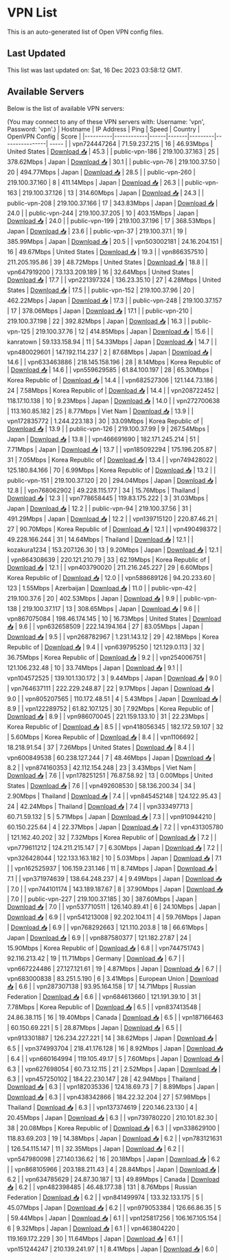 # VPN List

This is an auto-generated list of Open VPN config files.

## Last Updated

This list was last updated on: Sat, 16 Dec 2023 03:58:12 GMT.

## Available Servers

Below is the list of available VPN servers:

(You may connect to any of these VPN servers with: Username: 'vpn', Password: 'vpn'.)
| Hostname | IP Address | Ping | Speed | Country | OpenVPN Config | Score |
|----------|------------|------|-------|---------|----------------| ----- |
| vpn724447264 | 71.59.237.215 | 16 | 46.93Mbps | United States | [Download 📥](./configs/server_0_US.ovpn) | 45.3 |
| public-vpn-186 | 219.100.37.163 | 25 | 378.62Mbps | Japan | [Download 📥](./configs/server_1_JP.ovpn) | 30.1 |
| public-vpn-76 | 219.100.37.50 | 20 | 494.77Mbps | Japan | [Download 📥](./configs/server_2_JP.ovpn) | 28.5 |
| public-vpn-260 | 219.100.37.160 | 8 | 411.14Mbps | Japan | [Download 📥](./configs/server_3_JP.ovpn) | 26.3 |
| public-vpn-163 | 219.100.37.126 | 13 | 314.60Mbps | Japan | [Download 📥](./configs/server_4_JP.ovpn) | 24.3 |
| public-vpn-208 | 219.100.37.166 | 17 | 343.83Mbps | Japan | [Download 📥](./configs/server_5_JP.ovpn) | 24.0 |
| public-vpn-244 | 219.100.37.205 | 10 | 403.15Mbps | Japan | [Download 📥](./configs/server_6_JP.ovpn) | 24.0 |
| public-vpn-199 | 219.100.37.196 | 17 | 368.53Mbps | Japan | [Download 📥](./configs/server_7_JP.ovpn) | 23.6 |
| public-vpn-37 | 219.100.37.1 | 19 | 385.99Mbps | Japan | [Download 📥](./configs/server_8_JP.ovpn) | 20.5 |
| vpn503002181 | 24.16.204.151 | 16 | 49.67Mbps | United States | [Download 📥](./configs/server_9_US.ovpn) | 19.3 |
| vpn866357510 | 211.205.195.86 | 39 | 48.72Mbps | United States | [Download 📥](./configs/server_10_US.ovpn) | 18.8 |
| vpn647919200 | 73.133.209.189 | 16 | 32.64Mbps | United States | [Download 📥](./configs/server_11_US.ovpn) | 17.7 |
| vpn221397324 | 136.23.35.10 | 27 | 4.28Mbps | United States | [Download 📥](./configs/server_12_US.ovpn) | 17.5 |
| public-vpn-152 | 219.100.37.96 | 20 | 462.22Mbps | Japan | [Download 📥](./configs/server_13_JP.ovpn) | 17.3 |
| public-vpn-248 | 219.100.37.157 | 17 | 378.06Mbps | Japan | [Download 📥](./configs/server_14_JP.ovpn) | 17.1 |
| public-vpn-210 | 219.100.37.198 | 22 | 392.82Mbps | Japan | [Download 📥](./configs/server_15_JP.ovpn) | 16.3 |
| public-vpn-125 | 219.100.37.76 | 12 | 414.85Mbps | Japan | [Download 📥](./configs/server_16_JP.ovpn) | 15.6 |
| kanratown | 59.133.158.94 | 11 | 54.33Mbps | Japan | [Download 📥](./configs/server_17_JP.ovpn) | 14.7 |
| vpn480029601 | 147.192.114.237 | 2 | 87.68Mbps | Japan | [Download 📥](./configs/server_18_JP.ovpn) | 14.6 |
| vpn633463886 | 218.145.158.196 | 28 | 8.14Mbps | Korea Republic of | [Download 📥](./configs/server_19_KR.ovpn) | 14.6 |
| vpn559629585 | 61.84.100.197 | 28 | 65.30Mbps | Korea Republic of | [Download 📥](./configs/server_20_KR.ovpn) | 14.4 |
| vpn682527306 | 121.144.73.186 | 24 | 7.58Mbps | Korea Republic of | [Download 📥](./configs/server_21_KR.ovpn) | 14.4 |
| vpn208722452 | 118.17.10.138 | 10 | 9.23Mbps | Japan | [Download 📥](./configs/server_22_JP.ovpn) | 14.0 |
| vpn272700638 | 113.160.85.182 | 25 | 8.77Mbps | Viet Nam | [Download 📥](./configs/server_23_VN.ovpn) | 13.9 |
| vpn172835772 | 1.244.223.183 | 30 | 33.09Mbps | Korea Republic of | [Download 📥](./configs/server_24_KR.ovpn) | 13.9 |
| public-vpn-126 | 219.100.37.99 | 9 | 267.54Mbps | Japan | [Download 📥](./configs/server_25_JP.ovpn) | 13.8 |
| vpn466691690 | 182.171.245.214 | 51 | 7.71Mbps | Japan | [Download 📥](./configs/server_26_JP.ovpn) | 13.7 |
| vpn185092294 | 175.196.205.87 | 31 | 7.05Mbps | Korea Republic of | [Download 📥](./configs/server_27_KR.ovpn) | 13.4 |
| vpn749428022 | 125.180.84.166 | 70 | 6.99Mbps | Korea Republic of | [Download 📥](./configs/server_28_KR.ovpn) | 13.2 |
| public-vpn-151 | 219.100.37.120 | 20 | 294.04Mbps | Japan | [Download 📥](./configs/server_29_JP.ovpn) | 12.8 |
| vpn768062902 | 49.228.115.177 | 34 | 15.76Mbps | Thailand | [Download 📥](./configs/server_30_TH.ovpn) | 12.3 |
| vpn778658445 | 119.83.175.222 | 3 | 31.03Mbps | Japan | [Download 📥](./configs/server_31_JP.ovpn) | 12.2 |
| public-vpn-94 | 219.100.37.56 | 31 | 491.29Mbps | Japan | [Download 📥](./configs/server_32_JP.ovpn) | 12.2 |
| vpn139715120 | 220.87.46.21 | 27 | 90.70Mbps | Korea Republic of | [Download 📥](./configs/server_33_KR.ovpn) | 12.1 |
| vpn490498372 | 49.228.166.244 | 31 | 14.64Mbps | Thailand | [Download 📥](./configs/server_34_TH.ovpn) | 12.1 |
| kozakura1234 | 153.207.126.30 | 13 | 9.20Mbps | Japan | [Download 📥](./configs/server_35_JP.ovpn) | 12.1 |
| vpn864308639 | 220.121.210.79 | 33 | 62.19Mbps | Korea Republic of | [Download 📥](./configs/server_36_KR.ovpn) | 12.1 |
| vpn403790020 | 211.216.245.227 | 29 | 6.60Mbps | Korea Republic of | [Download 📥](./configs/server_37_KR.ovpn) | 12.0 |
| vpn588689126 | 94.20.233.60 | 123 | 1.55Mbps | Azerbaijan | [Download 📥](./configs/server_38_AZ.ovpn) | 11.0 |
| public-vpn-42 | 219.100.37.6 | 20 | 402.53Mbps | Japan | [Download 📥](./configs/server_39_JP.ovpn) | 9.9 |
| public-vpn-138 | 219.100.37.117 | 13 | 308.65Mbps | Japan | [Download 📥](./configs/server_40_JP.ovpn) | 9.6 |
| vpn867075084 | 198.46.174.145 | 10 | 16.73Mbps | United States | [Download 📥](./configs/server_41_US.ovpn) | 9.6 |
| vpn632658509 | 222.14.194.164 | 27 | 83.05Mbps | Japan | [Download 📥](./configs/server_42_JP.ovpn) | 9.5 |
| vpn268782967 | 1.231.143.12 | 29 | 42.18Mbps | Korea Republic of | [Download 📥](./configs/server_43_KR.ovpn) | 9.4 |
| vpn639795250 | 121.129.0.113 | 32 | 36.75Mbps | Korea Republic of | [Download 📥](./configs/server_44_KR.ovpn) | 9.2 |
| vpn254006751 | 121.106.232.48 | 10 | 33.74Mbps | Japan | [Download 📥](./configs/server_45_JP.ovpn) | 9.1 |
| vpn104572525 | 139.101.130.172 | 3 | 9.44Mbps | Japan | [Download 📥](./configs/server_46_JP.ovpn) | 9.0 |
| vpn764637111 | 222.229.248.87 | 22 | 9.17Mbps | Japan | [Download 📥](./configs/server_47_JP.ovpn) | 9.0 |
| vpn805207565 | 110.172.48.51 | 4 | 5.43Mbps | Japan | [Download 📥](./configs/server_48_JP.ovpn) | 8.9 |
| vpn122289752 | 61.82.107.125 | 30 | 7.92Mbps | Korea Republic of | [Download 📥](./configs/server_49_KR.ovpn) | 8.9 |
| vpn986070045 | 221.159.133.10 | 31 | 22.23Mbps | Korea Republic of | [Download 📥](./configs/server_50_KR.ovpn) | 8.5 |
| vpn418056345 | 182.172.59.107 | 32 | 5.60Mbps | Korea Republic of | [Download 📥](./configs/server_51_KR.ovpn) | 8.4 |
| vpn1106692 | 18.218.91.54 | 37 | 7.26Mbps | United States | [Download 📥](./configs/server_52_US.ovpn) | 8.4 |
| vpn600849538 | 60.238.127.244 | 7 | 48.46Mbps | Japan | [Download 📥](./configs/server_53_JP.ovpn) | 8.2 |
| vpn874160353 | 42.112.154.248 | 23 | 3.43Mbps | Viet Nam | [Download 📥](./configs/server_54_VN.ovpn) | 7.6 |
| vpn178251251 | 76.87.58.92 | 13 | 0.00Mbps | United States | [Download 📥](./configs/server_55_US.ovpn) | 7.6 |
| vpn492608530 | 58.136.200.34 | 34 | 2.90Mbps | Thailand | [Download 📥](./configs/server_56_TH.ovpn) | 7.4 |
| vpn845452148 | 124.122.95.43 | 24 | 42.24Mbps | Thailand | [Download 📥](./configs/server_57_TH.ovpn) | 7.4 |
| vpn333497713 | 60.71.59.132 | 5 | 5.71Mbps | Japan | [Download 📥](./configs/server_58_JP.ovpn) | 7.3 |
| vpn910944210 | 60.150.225.64 | 4 | 22.37Mbps | Japan | [Download 📥](./configs/server_59_JP.ovpn) | 7.2 |
| vpn431305780 | 121.162.40.202 | 32 | 7.32Mbps | Korea Republic of | [Download 📥](./configs/server_60_KR.ovpn) | 7.2 |
| vpn779611212 | 124.211.215.147 | 7 | 6.30Mbps | Japan | [Download 📥](./configs/server_61_JP.ovpn) | 7.2 |
| vpn326428044 | 122.133.163.182 | 10 | 5.03Mbps | Japan | [Download 📥](./configs/server_62_JP.ovpn) | 7.1 |
| vpn162525937 | 106.159.231.146 | 11 | 8.74Mbps | Japan | [Download 📥](./configs/server_63_JP.ovpn) | 7.1 |
| vpn371974639 | 138.64.248.237 | 4 | 9.49Mbps | Japan | [Download 📥](./configs/server_64_JP.ovpn) | 7.0 |
| vpn744101174 | 143.189.187.67 | 8 | 37.90Mbps | Japan | [Download 📥](./configs/server_65_JP.ovpn) | 7.0 |
| public-vpn-227 | 219.100.37.185 | 30 | 387.60Mbps | Japan | [Download 📥](./configs/server_66_JP.ovpn) | 7.0 |
| vpn537710511 | 126.140.89.41 | 6 | 24.10Mbps | Japan | [Download 📥](./configs/server_67_JP.ovpn) | 6.9 |
| vpn541213008 | 92.202.104.11 | 4 | 59.76Mbps | Japan | [Download 📥](./configs/server_68_JP.ovpn) | 6.9 |
| vpn768292663 | 121.110.203.8 | 18 | 66.61Mbps | Japan | [Download 📥](./configs/server_69_JP.ovpn) | 6.9 |
| vpn887580377 | 121.182.27.87 | 24 | 15.90Mbps | Korea Republic of | [Download 📥](./configs/server_70_KR.ovpn) | 6.8 |
| vpn744751743 | 92.116.213.42 | 19 | 11.71Mbps | Germany | [Download 📥](./configs/server_71_DE.ovpn) | 6.7 |
| vpn667224486 | 27.127.121.61 | 19 | 4.87Mbps | Japan | [Download 📥](./configs/server_72_JP.ovpn) | 6.7 |
| vpn683000838 | 83.251.5.190 | 6 | 3.41Mbps | European Union | [Download 📥](./configs/server_73_EU.ovpn) | 6.6 |
| vpn287307138 | 93.95.164.158 | 17 | 14.71Mbps | Russian Federation | [Download 📥](./configs/server_74_RU.ovpn) | 6.6 |
| vpn684613660 | 121.191.39.10 | 31 | 7.78Mbps | Korea Republic of | [Download 📥](./configs/server_75_KR.ovpn) | 6.5 |
| vpn837413548 | 24.86.38.115 | 16 | 19.40Mbps | Canada | [Download 📥](./configs/server_76_CA.ovpn) | 6.5 |
| vpn187166463 | 60.150.69.221 | 5 | 28.87Mbps | Japan | [Download 📥](./configs/server_77_JP.ovpn) | 6.5 |
| vpn913301887 | 126.234.227.221 | 14 | 38.62Mbps | Japan | [Download 📥](./configs/server_78_JP.ovpn) | 6.5 |
| vpn374993704 | 218.41.176.128 | 16 | 8.92Mbps | Japan | [Download 📥](./configs/server_79_JP.ovpn) | 6.4 |
| vpn660164994 | 119.105.49.17 | 5 | 7.60Mbps | Japan | [Download 📥](./configs/server_80_JP.ovpn) | 6.3 |
| vpn627698054 | 60.73.12.115 | 21 | 2.52Mbps | Japan | [Download 📥](./configs/server_81_JP.ovpn) | 6.3 |
| vpn457250102 | 184.22.230.147 | 28 | 42.94Mbps | Thailand | [Download 📥](./configs/server_82_TH.ovpn) | 6.3 |
| vpn182035336 | 124.18.69.73 | 7 | 8.89Mbps | Japan | [Download 📥](./configs/server_83_JP.ovpn) | 6.3 |
| vpn438342866 | 184.22.32.204 | 27 | 57.98Mbps | Thailand | [Download 📥](./configs/server_84_TH.ovpn) | 6.3 |
| vpn137374619 | 220.146.23.130 | 4 | 20.45Mbps | Japan | [Download 📥](./configs/server_85_JP.ovpn) | 6.3 |
| vpn739780220 | 210.101.82.30 | 38 | 20.08Mbps | Korea Republic of | [Download 📥](./configs/server_86_KR.ovpn) | 6.3 |
| vpn338629100 | 118.83.69.203 | 19 | 14.38Mbps | Japan | [Download 📥](./configs/server_87_JP.ovpn) | 6.2 |
| vpn783121631 | 126.54.115.147 | 11 | 32.35Mbps | Japan | [Download 📥](./configs/server_88_JP.ovpn) | 6.2 |
| vpn547980098 | 27.140.136.62 | 16 | 20.18Mbps | Japan | [Download 📥](./configs/server_89_JP.ovpn) | 6.2 |
| vpn868105966 | 203.188.211.43 | 4 | 28.84Mbps | Japan | [Download 📥](./configs/server_90_JP.ovpn) | 6.2 |
| vpn634785629 | 24.87.30.187 | 13 | 49.89Mbps | Canada | [Download 📥](./configs/server_91_CA.ovpn) | 6.2 |
| vpn482398485 | 46.48.177.38 | 131 | 8.76Mbps | Russian Federation | [Download 📥](./configs/server_92_RU.ovpn) | 6.2 |
| vpn841499974 | 133.32.133.175 | 5 | 45.07Mbps | Japan | [Download 📥](./configs/server_93_JP.ovpn) | 6.2 |
| vpn979053384 | 126.66.86.35 | 5 | 59.44Mbps | Japan | [Download 📥](./configs/server_94_JP.ovpn) | 6.1 |
| vpn125817256 | 106.167.105.154 | 6 | 9.32Mbps | Japan | [Download 📥](./configs/server_95_JP.ovpn) | 6.1 |
| vpn463804220 | 119.169.172.229 | 30 | 11.64Mbps | Japan | [Download 📥](./configs/server_96_JP.ovpn) | 6.1 |
| vpn151244247 | 210.139.241.97 | 1 | 8.41Mbps | Japan | [Download 📥](./configs/server_97_JP.ovpn) | 6.0 |

